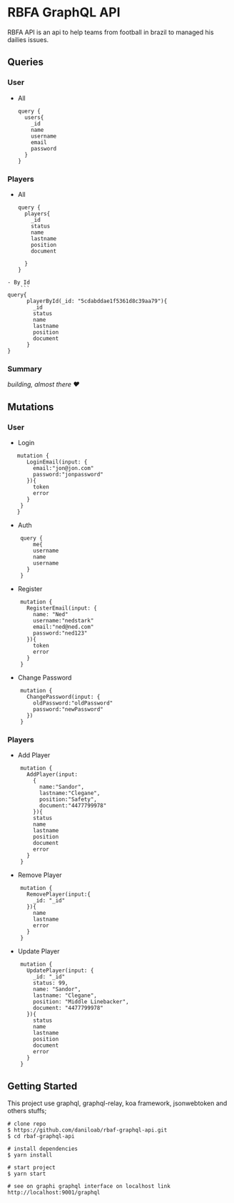 
# RBFA GraphQL API 

RBFA API is an api to help teams from football in brazil to managed his dailies issues.  

## Queries

### User
- All
	```
	query {
	  users{
	    _id
	    name
	    username
	    email
	    password
	  }
	}
	```
### Players
- All
	```
	query {
	  players{
	    _id
	    status
	    name
	    lastname
	    position
	    document
	    
	  }
    }
```
- By Id
	```
query{
	  playerById(_id: "5cdabddae1f5361d8c39aa79"){
		_id
		status
		name
		lastname
		position
		document
	  }
}
```
### Summary
_building, almost there ♥_

## Mutations

### User
- Login
```
   mutation {
      LoginEmail(input: {
        email:"jon@jon.com"
        password:"jonpassword"
      }){
        token
        error
      }
    }
   }
```
- Auth
```
	query {
		me{
	    username
	    name
	    username
	  }
	}
```
- Register
```
	mutation {
	  RegisterEmail(input: {
	    name: "Ned"
	    username:"nedstark"
	    email:"ned@ned.com"
	    password:"ned123"
	  }){
	    token
	    error
	  }
	}
```
- Change Password
```
	mutation {
	  ChangePassword(input: {
	    oldPassword:"oldPassword"
	    password:"newPassword"
	  })
	}
```

### Players
- Add Player
```
	mutation {
	  AddPlayer(input: 
	    {
	      name:"Sandor", 
	      lastname:"Clegane",
	      position:"Safety",
	      document:"4477799978"
	    }){
	    status
	    name
	    lastname
	    position
	    document    
	    error
	  }
	}
```
- Remove Player
```
	mutation {
	  RemovePlayer(input:{
	    _id: "_id"
	  }){
	    name
	    lastname
	    error
	  }
	}
```
- Update Player
```
	mutation {
	  UpdatePlayer(input: {
	    _id: "_id"
	    status: 99,
	    name: "Sandor",
	    lastname: "Clegane",
	    position: "Middle Linebacker",
	    document: "4477799978"
	  }){
	    status
	    name
	    lastname
	    position
	    document
	    error
	  }
	}
```

## Getting Started 

This project use graphql, graphql-relay, koa framework, jsonwebtoken and others stuffs;

```
# clone repo
$ https://github.com/daniloab/rbaf-graphql-api.git
$ cd rbaf-graphql-api

# install dependencies
$ yarn install

# start project
$ yarn start

# see on graphi graphql interface on localhost link
http://localhost:9001/graphql

```